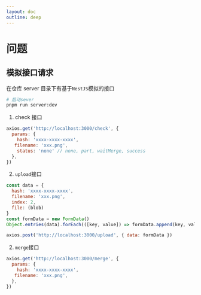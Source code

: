 ```yaml
---
layout: doc
outline: deep
---
```


# 问题

## 模拟接口请求

在仓库 server 目录下有基于`NestJS`模拟的接口

```bash
# 启动sever
pnpm run server:dev
```

1. check 接口

```js
axios.get('http://localhost:3000/check', {
  params: {
    hash: 'xxxx-xxxx-xxxx',
   filename: 'xxx.png',
    status: 'none' // none, part, waitMerge, success
  },
})
```

2. `upload`接口

```js
const data = {
  hash: 'xxxx-xxxx-xxxx',
  filename: 'xxx.png',
  index: 2,
  file: (blob)
}
const formData = new FormData()
Object.entries(data).forEach(([key, value]) => formData.append(key, value))

axios.post('http://localhost:3000/upload', { data: formData })

```

2. `merge`接口

```js
axios.get('http://localhost:3000/merge', {
  params: {
    hash: 'xxxx-xxxx-xxxx',
   filename: 'xxx.png',
  },
})
```
